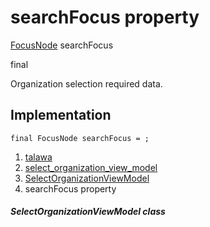 
<div>

# searchFocus property

</div>


[FocusNode](https://api.flutter.dev/flutter/widgets/FocusNode-class.html)
searchFocus


final




Organization selection required data.



## Implementation

``` language-dart
final FocusNode searchFocus = ;
```







1.  [talawa](../../index.html)
2.  [select_organization_view_model](../../view_model_pre_auth_view_models_select_organization_view_model/)
3.  [SelectOrganizationViewModel](../../view_model_pre_auth_view_models_select_organization_view_model/SelectOrganizationViewModel-class.html)
4.  searchFocus property

##### SelectOrganizationViewModel class







